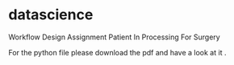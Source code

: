 # datascience

Workflow Design Assignment Patient In Processing For Surgery


For the python file please download the pdf and have a look at it . 
